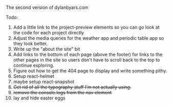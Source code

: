 The second version of dylanbyars.com

Todo: 

1. Add a little link to the project-preview elements so you can go look at the code for each project directly
2. Adjust the media queries for the weather app and periodic table app so they look better.
3. Write up the "about the site" bit
4. Add links to the bottom of each page (above the footer) for links to the other pages in the site so users don't have to scroll back to the top to continue exploring.
5. Figure out how to get the 404 page to display and write something pithy. 
6. Setup react-helmet
7. maybe setup react-snapshot
8. ~~Get rid of all the typography stuff I'm not actually using.~~
9. ~~remove the console.logs from the nav element~~
10. lay and hide easter eggs